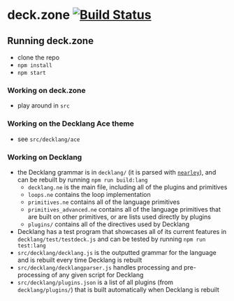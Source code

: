 # deck.zone [![Build Status](https://travis-ci.org/seiyria/deck.zone.svg?branch=master)](https://travis-ci.org/seiyria/deck.zone)

## Running deck.zone

* clone the repo
* `npm install`
* `npm start`

### Working on deck.zone

* play around in `src`

### Working on the Decklang Ace theme

* see `src/decklang/ace`

### Working on Decklang

* the Decklang grammar is in `decklang/` (it is parsed with [`nearley`](https://github.com/Hardmath123/nearley)), and can be rebuilt by running `npm run build:lang`
  * `decklang.ne` is the main file, including all of the plugins and primitives
  * `loops.ne` contains the loop implementation
  * `primitives.ne` contains all of the language primitives
  * `primitives_advanced.ne` contains all of the language primitives that are built on other primitives, or are lists used directly by plugins
  * `plugins/` contains all of the directives used by Decklang
* Decklang has a test program that showcases all of its current features in `decklang/test/testdeck.js` and can be tested by running `npm run test:lang`
* `src/decklang/decklang.js` is the outputted grammar for the language and is rebuilt every time Decklang is rebuilt
* `src/decklang/decklangparser.js` handles processing and pre-processing of any given script for Decklang
* `src/decklang/plugins.json` is a list of all plugins (from `decklang/plugins/`) that is built automatically when Decklang is rebuilt